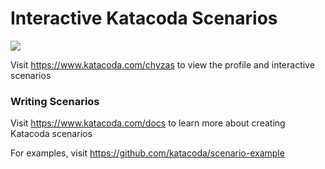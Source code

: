 # Interactive Katacoda Scenarios

[![](http://shields.katacoda.com/katacoda/chyzas/count.svg)](https://www.katacoda.com/chyzas "Get your profile on Katacoda.com")

Visit https://www.katacoda.com/chyzas to view the profile and interactive scenarios

### Writing Scenarios
Visit https://www.katacoda.com/docs to learn more about creating Katacoda scenarios

For examples, visit https://github.com/katacoda/scenario-example
